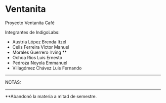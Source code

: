 # Ventanita

Proyecto Ventanita Café


Integrantes de IndigoLabs:

  * Austria López Brenda Itzel
  * Celis Ferreira Víctor Manuel
  * Morales Guerrero Irving **
  * Ochoa Ríos Luis Ernesto
  * Pedroza Noyola Emmanuel
  * Villagómez Chávez Luis Fernando
  
  


-------------------------------------------

NOTAS: 

-------------------------------------------
**Abandonó la materia a mitad de semestre.

